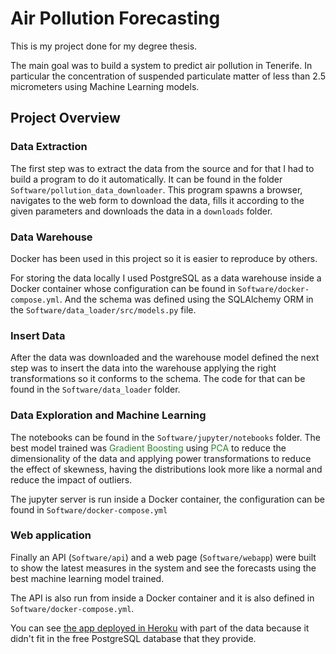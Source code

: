 # Air Pollution Forecasting

This is my project done for my degree thesis. 

The main goal was to build a system to predict air pollution in Tenerife. In particular the concentration of suspended particulate matter of less than 2.5 micrometers using Machine Learning models.

## Project Overview

### Data Extraction

The first step was to extract the data from the source and for that I had to build a program to do it automatically. It can be found in the folder `Software/pollution_data_downloader`. This program spawns a browser, navigates to the web form to download the data, fills it according to the given parameters and downloads the data in a `downloads` folder.

### Data Warehouse

Docker has been used in this project so it is easier to reproduce by others.

For storing the data locally I used PostgreSQL as a data warehouse inside a Docker container whose configuration can be found in `Software/docker-compose.yml`. And the schema was defined using the SQLAlchemy ORM in the `Software/data_loader/src/models.py` file.

### Insert Data

After the data was downloaded and the warehouse model defined the next step was to insert the data into the warehouse applying the right transformations so it conforms to the schema. The code for that can be found in the `Software/data_loader` folder. 

### Data Exploration and Machine Learning

The notebooks can be found in the `Software/jupyter/notebooks` folder. The best model trained was <span style="color:forestgreen">Gradient Boosting</span> using <span style="color:forestgreen">PCA</span> to reduce the dimensionality of the data and applying power transformations to reduce the effect of skewness, having the distributions look more like a normal and reduce the impact of outliers.

The jupyter server is run inside a Docker container, the configuration can be found in `Software/docker-compose.yml`

### Web application

Finally an API (`Software/api`) and a web page (`Software/webapp`) were built to show the latest measures in the system and see the forecasts using the best machine learning model trained.

The API is also run from inside a Docker container and it is also defined in `Software/docker-compose.yml`.

You can see [the app deployed in Heroku](https://tfg-apf-web.herokuapp.com) with part of the data because it didn't fit in the free PostgreSQL database that they provide.